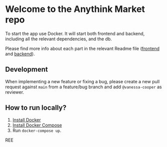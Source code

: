 # Welcome to the Anythink Market repo

To start the app use Docker. It will start both frontend and backend, including all the relevant dependencies, and the db.

Please find more info about each part in the relevant Readme file ([frontend](frontend/readme.md) and [backend](backend/README.md)).

## Development

When implementing a new feature or fixing a bug, please create a new pull request against `main` from a feature/bug branch and add `@vanessa-cooper` as reviewer.

## How to run locally?
1. [Install Docker](https://docs.docker.com/get-docker/)
2. [Install Docker Compose](https://docs.docker.com/compose/install/)
3. Run `docker-compose up`. 

REE
